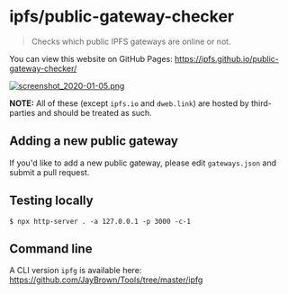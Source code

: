 # ipfs/public-gateway-checker

> Checks which public IPFS gateways are online or not.

You can view this website on GitHub Pages: https://ipfs.github.io/public-gateway-checker/

[![screenshot_2020-01-05.png](https://ipfs.io/ipfs/QmRjQyxLwvd6D4fGSDx3uPM1nRmBnX4HwEaK5p8fuZFtpp?filename=screenshot.jpg)](https://ipfs.github.io/public-gateway-checker/)

**NOTE:** All of these (except `ipfs.io` and `dweb.link`) are hosted by third-parties and should be treated as such.

## Adding a new public gateway

If you'd like to add a new public gateway, please edit `gateways.json` and submit a pull request.

## Testing locally

```console
$ npx http-server . -a 127.0.0.1 -p 3000 -c-1
```

## Command line

A CLI version `ipfg` is available here: https://github.com/JayBrown/Tools/tree/master/ipfg

